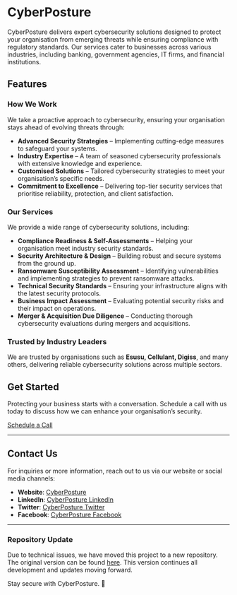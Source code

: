 # **CyberPosture**

CyberPosture delivers expert cybersecurity solutions designed to protect your organisation from emerging threats while ensuring compliance with regulatory standards. Our services cater to businesses across various industries, including banking, government agencies, IT firms, and financial institutions.

## **Features**

### **How We Work**  
We take a proactive approach to cybersecurity, ensuring your organisation stays ahead of evolving threats through:

- **Advanced Security Strategies** – Implementing cutting-edge measures to safeguard your systems.  
- **Industry Expertise** – A team of seasoned cybersecurity professionals with extensive knowledge and experience.  
- **Customised Solutions** – Tailored cybersecurity strategies to meet your organisation’s specific needs.  
- **Commitment to Excellence** – Delivering top-tier security services that prioritise reliability, protection, and client satisfaction.  

### **Our Services**  
We provide a wide range of cybersecurity solutions, including:

- **Compliance Readiness & Self-Assessments** – Helping your organisation meet industry security standards.  
- **Security Architecture & Design** – Building robust and secure systems from the ground up.  
- **Ransomware Susceptibility Assessment** – Identifying vulnerabilities and implementing strategies to prevent ransomware attacks.  
- **Technical Security Standards** – Ensuring your infrastructure aligns with the latest security protocols.  
- **Business Impact Assessment** – Evaluating potential security risks and their impact on operations.  
- **Merger & Acquisition Due Diligence** – Conducting thorough cybersecurity evaluations during mergers and acquisitions.  

### **Trusted by Industry Leaders**  
We are trusted by organisations such as **Esusu, Cellulant, Digiss**, and many others, delivering reliable cybersecurity solutions across multiple sectors.

## **Get Started**  
Protecting your business starts with a conversation. Schedule a call with us today to discuss how we can enhance your organisation’s security.

[Schedule a Call](#)

---

## **Contact Us**  
For inquiries or more information, reach out to us via our website or social media channels:

- **Website**: [CyberPosture](#)  
- **LinkedIn**: [CyberPosture LinkedIn](#)  
- **Twitter**: [CyberPosture Twitter](#)  
- **Facebook**: [CyberPosture Facebook](#)

---

### **Repository Update**  
Due to technical issues, we have moved this project to a new repository. The original version can be found [here](https://https://github.com/estheroluwabuyi/cyberposture). This version continues all development and updates moving forward.

Stay secure with CyberPosture. 🚀

